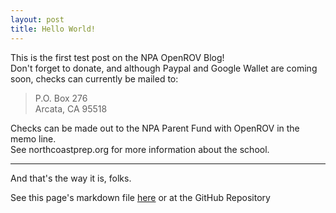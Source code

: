 ```yaml
---
layout: post
title: Hello World!
---
```


This is the first test post on the NPA OpenROV Blog!  
Don't forget to donate, and although Paypal and Google Wallet are coming soon, checks can currently be mailed to:  

>P.O. Box 276  
>Arcata, CA 95518  

Checks can be made out to the NPA Parent Fund with OpenROV in the memo line.  
See northcoastprep.org for more information about the school.

***

And that's the way it is, folks.

See this page's markdown file [here](https://github.com/nparov/blog/raw/gh-pages/_posts/2014-10-03-hello-world.md) or at the GitHub Repository

